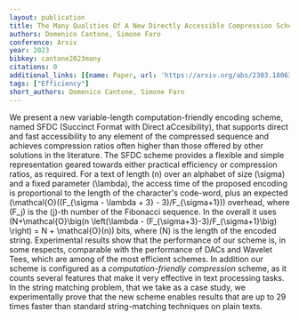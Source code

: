 ```yaml
---
layout: publication
title: The Many Qualities Of A New Directly Accessible Compression Scheme
authors: Domenico Cantone, Simone Faro
conference: Arxiv
year: 2023
bibkey: cantone2023many
citations: 0
additional_links: [{name: Paper, url: 'https://arxiv.org/abs/2303.18063'}]
tags: ["Efficiency"]
short_authors: Domenico Cantone, Simone Faro
---
```

We present a new variable-length computation-friendly encoding scheme, named
SFDC (Succinct Format with Direct aCcesibility), that supports direct and fast
accessibility to any element of the compressed sequence and achieves
compression ratios often higher than those offered by other solutions in the
literature. The SFDC scheme provides a flexible and simple representation
geared towards either practical efficiency or compression ratios, as required.
For a text of length \(n\) over an alphabet of size \(\sigma\) and a fixed
parameter \(\lambda\), the access time of the proposed encoding is proportional
to the length of the character's code-word, plus an expected
\(\mathcal\{O\}((F_\{\sigma - \lambda + 3\} - 3)/F_\{\sigma+1\})\) overhead, where
\(F_j\) is the \(j\)-th number of the Fibonacci sequence. In the overall it uses
\(N+\mathcal\{O\}\big(n \left(\lambda - (F_\{\sigma+3\}-3)/F_\{\sigma+1\}\big) \right)
= N + \mathcal\{O\}(n)\) bits, where \(N\) is the length of the encoded string.
Experimental results show that the performance of our scheme is, in some
respects, comparable with the performance of DACs and Wavelet Tees, which are
among of the most efficient schemes. In addition our scheme is configured as a
*computation-friendly compression* scheme, as it counts several features
that make it very effective in text processing tasks. In the string matching
problem, that we take as a case study, we experimentally prove that the new
scheme enables results that are up to 29 times faster than standard
string-matching techniques on plain texts.